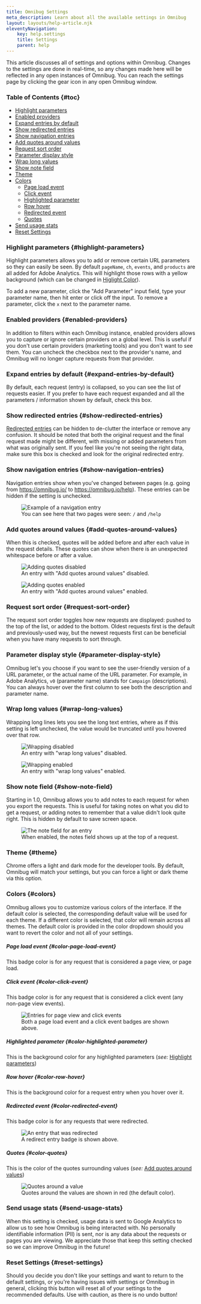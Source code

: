 ```yaml
---
title: Omnibug Settings
meta_description: Learn about all the available settings in Omnibug
layout: layouts/help-article.njk
eleventyNavigation:
    key: help.settings
    title: Settings
    parent: help
---
```


This article discusses all of settings and options within Omnibug. Changes to the settings are done in real-time, so 
any changes made here will be reflected in any open instances of Omnibug. You can reach the settings page by clicking the 
gear icon in any open Omnibug window. 

### Table of Contents {#toc}

 - [Highlight parameters](#highlight-parameters)
 - [Enabled providers](#enabled-providers)
 - [Expand entries by default](#expand-entries-by-default)
 - [Show redirected entries](#show-redirected-entries)
 - [Show navigation entries](#show-navigation-entries)
 - [Add quotes around values](#add-quotes-around-values)
 - [Request sort order](#request-sort-order)
 - [Parameter display style](#parameter-display-style)
 - [Wrap long values](#wrap-long-values)
 - [Show note field](#show-note-field)
 - [Theme](#theme)
 - [Colors](#colors)
    - [Page load event](#color-page-load-event)
    - [Click event](#color-click-event)
    - [Highlighted parameter](#color-highlighted-parameter)
    - [Row hover](#color-row-hover)
    - [Redirected event](#color-redirected-event)
    - [Quotes](#color-quotes)
 - [Send usage stats](#color-send-usage-stats)
 - [Reset Settings](#color-reset-settings)

### Highlight parameters {#highlight-parameters}

Highlight parameters allows you to add or remove certain URL parameters so they can easily be seen. By default `pageName`,
`ch`, `events`, and `products` are all added for Adobe Analytics. This will highlight those rows with a yellow background 
(which can be changed in [Higlight Color](#color-highlighted-parameter)).

To add a new parameter, click the "Add Parameter" input field, type your parameter name, then hit enter or click off the 
input. To remove a parameter, click the `x` next to the parameter name. 

### Enabled providers {#enabled-providers}

In addition to filters within each Omnibug instance, enabled providers allows you to capture or ignore certain providers
on a global level. This is useful if you don't use certain providers (marketing tools) and you don't want to see them. 
You can uncheck the checkbox next to the provider's name, and Omnibug will no longer capture requests from that 
provider. 

### Expand entries by default {#expand-entries-by-default}

By default, each request (entry) is collapsed, so you can see the list of requests easier. If you prefer to have 
each request expanded and all the parameters / information shown by default, check this box. 

### Show redirected entries {#show-redirected-entries}

[Redirected entries](../redirected-requests/) can be hidden to de-clutter the interface or remove any confusion. It should 
be noted that both the original request and the final request made might be different, with missing or added parameters from 
what was originally sent. If you feel like you're not seeing the right data, make sure this box is checked and look for 
the original redirected entry.

### Show navigation entries {#show-navigation-entries}

Navigation entries show when you've changed between pages (e.g. going from https://omnibug.io/ to https://omnibug.io/help). 
These entries can be hidden if the setting is unchecked.

<figure class="figure text-center">
    <img src="/assets/images/help/settings-navigation.png" class="mx-auto border" alt="Example of a navigation entry">
    <figcaption>You can see here that two pages were seen: <code>/</code> and <code>/help</code></figcaption>
</figure>

### Add quotes around values {#add-quotes-around-values}

When this is checked, quotes will be added before and after each value in the request details. These quotes can show when 
there is an unexpected whitespace before or after a value.

<figure class="figure text-center">
    <img src="/assets/images/help/settings-quotes-disabled.png" class="mx-auto border" alt="Adding quotes disabled">
    <figcaption>An entry with "Add quotes around values" disabled.</figcaption>
</figure>
<figure class="figure text-center">
    <img src="/assets/images/help/settings-quotes-enabled.png" class="mx-auto border" alt="Adding quotes enabled">
    <figcaption>An entry with "Add quotes around values" enabled.</figcaption>
</figure>

### Request sort order {#request-sort-order}

The request sort order toggles how new requests are displayed: pushed to the top of the list, or added to the bottom. 
Oldest requests first is the default and previously-used way, but the newest requests first can be beneficial when you have 
many requests to sort through. 

### Parameter display style {#parameter-display-style}

Omnibug let's you choose if you want to see the user-friendly version of a URL parameter, or the actual name of the URL 
parameter. For example, in Adobe Analytics, `v0` (parameter name) stands for `Campaign` (descriptions). You can always 
hover over the first column to see both the description and parameter name.

### Wrap long values {#wrap-long-values}

Wrapping long lines lets you see the long text entries, where as if this setting is left unchecked, the value would be 
truncated until you hovered over that row.

<figure class="figure text-center">
    <img src="/assets/images/help/settings-wrap-disabled.png" class="mx-auto border" alt="Wrapping disabled">
    <figcaption>An entry with "wrap long values" disabled.</figcaption>
</figure>
<figure class="figure text-center">
    <img src="/assets/images/help/settings-wrap-enabled.png" class="mx-auto border" alt="Wrapping enabled">
    <figcaption>An entry with "wrap long values" enabled.</figcaption>
</figure>

### Show note field {#show-note-field}

Starting in 1.0, Omnibug allows you to add notes to each request for when you export the requests. This is useful for 
taking notes on what you did to get a request, or adding notes to remember that a value didn't look quite right. This is 
hidden by default to save screen space. 

<figure class="figure text-center">
    <img src="/assets/images/help/settings-note-field.png" class="mx-auto border" alt="The note field for an entry">
    <figcaption>When enabled, the notes field shows up at the top of a request.</figcaption>
</figure>

### Theme {#theme}

Chrome offers a light and dark mode for the developer tools. By default, Omnibug will match your settings, but you can 
force a light or dark theme via this option.

### Colors {#colors}

Omnibug allows you to customize various colors of the interface. If the default color is selected, the corresponding 
default value will be used for each theme. If a different color is selected, that color will remain across all 
themes. The default color is provided in the color dropdown should you want to revert the color and not all of your
settings.

##### Page load event {#color-page-load-event}

This badge color is for any request that is considered a page view, or page load. 

##### Click event {#color-click-event}

This badge color is for any request that is considered a click event (any non-page view events). 

<figure class="figure text-center">
    <img src="/assets/images/help/settings-color-page-click.png" class="mx-auto border" alt="Entries for page view and click events">
    <figcaption>Both a page load event and a click event badges are shown above.</figcaption>
</figure>

##### Highlighted parameter {#color-highlighted-parameter}

This is the background color for any highlighted parameters (_see:_ [Highlight parameters](#highlight-parameters))

##### Row hover {#color-row-hover}

This is the background color for a request entry when you hover over it.

##### Redirected event {#color-redirected-event}

This badge color is for any requests that were redirected.

<figure class="figure text-center">
    <img src="/assets/images/help/redirected-rows.png" class="mx-auto border" alt="An entry that was redirected">
    <figcaption>A redirect entry badge is shown above.</figcaption>
</figure>

##### Quotes {#color-quotes}

This is the color of the quotes surrounding values (_see:_ [Add quotes around values](#add-quotes-around-values))

<figure class="figure text-center">
    <img src="/assets/images/help/settings-quotes-enabled.png" class="mx-auto border" alt="Quotes around a value">
    <figcaption>Quotes around the values are shown in red (the default color).</figcaption>
</figure>

### Send usage stats {#send-usage-stats}

When this setting is checked, usage data is sent to Google Analytics to allow us to see how Omnibug is being interacted 
with. No personally identifiable information (PII) is sent, nor is any data about the requests or pages you are viewing. 
We appreciate those that keep this setting checked so we can improve Omnibug in the future!

### Reset Settings {#reset-settings}

Should you decide you don't like your settings and want to return to the default settings, or you're having issues with 
settings or Omnibug in general, clicking this button will reset all of your settings to the recommended defaults. Use with 
caution, as there is no undo button!
